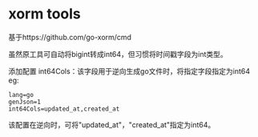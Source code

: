 # xorm tools

基于https://github.com/go-xorm/cmd

虽然原工具可自动将bigint转成int64，但习惯将时间戳字段为int类型。

添加配置
int64Cols：该字段用于逆向生成go文件时，将指定字段指定为int64
eg:
```
lang=go
genJson=1
int64Cols=updated_at,created_at
```
该配置在逆向时，可将"updated_at"，"created_at"指定为int64。
